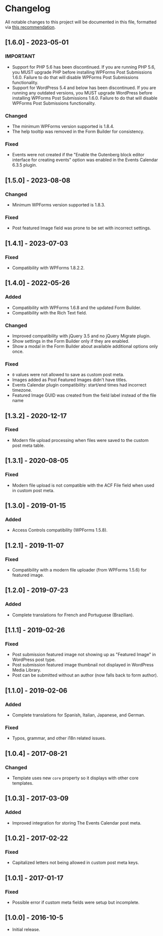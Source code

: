 # Changelog
All notable changes to this project will be documented in this file, formatted via [this recommendation](https://keepachangelog.com/).

## [1.6.0] - 2023-05-01
### IMPORTANT
- Support for PHP 5.6 has been discontinued. If you are running PHP 5.6, you MUST upgrade PHP before installing WPForms Post Submissions 1.6.0. Failure to do that will disable WPForms Post Submissions functionality.
- Support for WordPress 5.4 and below has been discontinued. If you are running any outdated versions, you MUST upgrade WordPress before installing WPForms Post Submissions 1.6.0. Failure to do that will disable WPForms Post Submissions functionality.

### Changed
- The minimum WPForms version supported is 1.8.4.
- The help tooltip was removed in the Form Builder for consistency.

### Fixed
- Events were not created if the "Enable the Gutenberg block editor interface for creating events" option was enabled in the Events Calendar 6.3.5 plugin.

## [1.5.0] - 2023-08-08
### Changed
- Minimum WPForms version supported is 1.8.3.

### Fixed
- Post featured Image field was prone to be set with incorrect settings.

## [1.4.1] - 2023-07-03
### Fixed
- Compatibility with WPForms 1.8.2.2.

## [1.4.0] - 2022-05-26
### Added
- Compatibility with WPForms 1.6.8 and the updated Form Builder.
- Compatibility with the Rich Text field.

### Changed
- Improved compatibility with jQuery 3.5 and no jQuery Migrate plugin.
- Show settings in the Form Builder only if they are enabled.
- Show a modal in the Form Builder about available additional options only once.

### Fixed
- `0` values were not allowed to save as custom post meta.
- Images added as Post Featured Images didn't have titles.
- Events Calendar plugin compatibility: start/end times had incorrect timezone.
- Featured Image GUID was created from the field label instead of the file name

## [1.3.2] - 2020-12-17
### Fixed
- Modern file upload processing when files were saved to the custom post meta table.

## [1.3.1] - 2020-08-05
### Fixed
- Modern file upload is not compatible with the ACF File field when used in custom post meta.

## [1.3.0] - 2019-01-15
### Added
- Access Controls compatibility (WPForms 1.5.8).

## [1.2.1] - 2019-11-07
### Fixed
- Compatibility with a modern file uploader (from WPForms 1.5.6) for featured image.

## [1.2.0] - 2019-07-23
### Added
- Complete translations for French and Portuguese (Brazilian).

## [1.1.1] - 2019-02-26
### Fixed
- Post submission featured image not showing up as "Featured Image" in WordPress post type.
- Post submission featured image thumbnail not displayed in WordPress Media Library.
- Post can be submitted without an author (now falls back to form author).

## [1.1.0] - 2019-02-06
### Added
- Complete translations for Spanish, Italian, Japanese, and German.

### Fixed
- Typos, grammar, and other i18n related issues.

## [1.0.4] - 2017-08-21
### Changed
- Template uses new `core` property so it displays with other core templates.

## [1.0.3] - 2017-03-09
### Added
- Improved integration for storing The Events Calendar post meta.

## [1.0.2] - 2017-02-22
### Fixed
- Capitalized letters not being allowed in custom post meta keys.

## [1.0.1] - 2017-01-17
### Fixed
- Possible error if custom meta fields were setup but incomplete.

## [1.0.0] - 2016-10-5
- Initial release.
